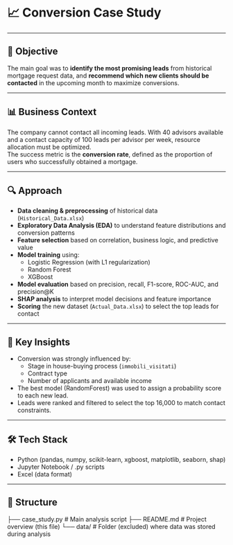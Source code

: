 
# 📈 Conversion Case Study  


---

## 🎯 Objective  
The main goal was to **identify the most promising leads** from historical mortgage request data, and **recommend which new clients should be contacted** in the upcoming month to maximize conversions.

---

## 📊 Business Context
The company cannot contact all incoming leads. With 40 advisors available and a contact capacity of 100 leads per advisor per week, resource allocation must be optimized.  
The success metric is the **conversion rate**, defined as the proportion of users who successfully obtained a mortgage.

---

## 🔍 Approach
- **Data cleaning & preprocessing** of historical data (`Historical_Data.xlsx`)
- **Exploratory Data Analysis (EDA)** to understand feature distributions and conversion patterns
- **Feature selection** based on correlation, business logic, and predictive value
- **Model training** using:
  - Logistic Regression (with L1 regularization)
  - Random Forest
  - XGBoost
- **Model evaluation** based on precision, recall, F1-score, ROC-AUC, and precision@K
- **SHAP analysis** to interpret model decisions and feature importance
- **Scoring** the new dataset (`Actual_Data.xlsx`) to select the top leads for contact

---

## 🧠 Key Insights
- Conversion was strongly influenced by:
  - Stage in house-buying process (`immobili_visitati`)
  - Contract type
  - Number of applicants and available income
- The best model (RandomForest) was used to assign a probability score to each new lead.
- Leads were ranked and filtered to select the top 16,000 to match contact constraints.

---

## 🛠 Tech Stack
- Python (pandas, numpy, scikit-learn, xgboost, matplotlib, seaborn, shap)
- Jupyter Notebook / .py scripts
- Excel (data format)

---

## 📁 Structure
├── case_study.py # Main analysis script
├── README.md # Project overview (this file)
└── data/ # Folder (excluded) where data was stored during analysis
